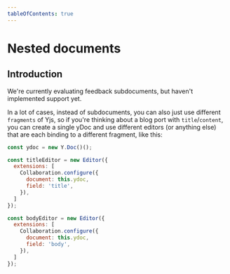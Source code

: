 ```yaml
---
tableOfContents: true
---
```


# Nested documents

## Introduction

We're currently evaluating feedback subdocuments, but haven't implemented support yet.

In a lot of cases, instead of subdocuments, you can also just use different `fragments` of Yjs, so
if you're thinking about a blog port with `title`/`content`, you can create a single yDoc and use
different editors (or anything else) that are each binding to a different fragment, like this:

```js
const ydoc = new Y.Doc()();

const titleEditor = new Editor({
  extensions: [
    Collaboration.configure({
      document: this.ydoc,
      field: 'title',
    }),
  ]
});

const bodyEditor = new Editor({
  extensions: [
    Collaboration.configure({
      document: this.ydoc,
      field: 'body',
    }),
  ]
});
```
